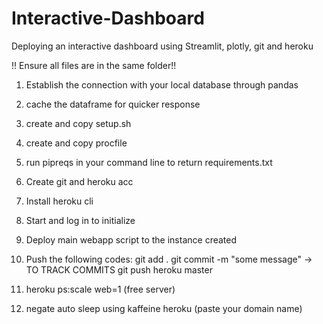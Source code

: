 # Interactive-Dashboard
Deploying an interactive dashboard using Streamlit, plotly, git and heroku

!! Ensure all files are in the same folder!!

1. Establish the connection with your local database through pandas
2. cache the dataframe for quicker response
3. create and copy setup.sh 
4. create and copy procfile
5. run pipreqs <directory-path> in your command line to return requirements.txt
6. Create git and heroku acc
7. Install heroku cli
8. Start and log in to initialize 
9. Deploy main webapp script to the instance created
10. Push the following codes:
  git add .
  git commit -m "some message"   -> TO TRACK COMMITS
  git push heroku master  
  
11. heroku ps:scale web=1 (free server)
12. negate auto sleep using kaffeine heroku (paste your domain name)
